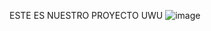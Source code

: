 ESTE ES NUESTRO PROYECTO UWU
![image](https://user-images.githubusercontent.com/48162172/222295183-36a9b400-ddd4-4089-a82a-5273afb778cf.png)
